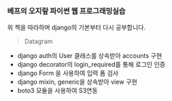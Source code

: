 ### 베프의 오지랖 파이썬 웹 프로그래밍실습
위 첵을 따라하며 django의 기본부터 다시 공부합니다.

> Datagram
- django auth의 User 클래스를 상속받아 accounts 구현
- django decorator의 login_required를 통해 로그인 인증
- django Form 을 사용하여 입력 폼 검사
- django mixin, generic을 상속받아 view 구현
- boto3 모듈을 사용하여 S3연동
